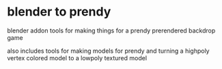 # blender to prendy

blender addon tools for making things for a prendy prerendered backdrop game

also includes tools for making models for prendy
and turning a highpoly vertex colored model to a lowpoly textured model

